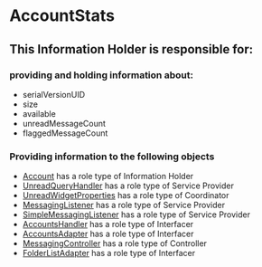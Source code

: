 # AccountStats
## This Information Holder is responsible for:
### providing and holding information about: 
* serialVersionUID
* size
* available
* unreadMessageCount
* flaggedMessageCount
### Providing information to the following objects 
* [Account](../InformationHolders/Account.md) has a role type of Information Holder
* [UnreadQueryHandler](../ServiceProviders/UnreadQueryHandler.md) has a role type of Service Provider
* [UnreadWidgetProperties](../Coordinators/UnreadWidgetProperties.md) has a role type of Coordinator
* [MessagingListener](../ServiceProviders/MessagingListener.md) has a role type of Service Provider
* [SimpleMessagingListener](../ServiceProviders/SimpleMessagingListener.md) has a role type of Service Provider
* [AccountsHandler](../Interfacers/AccountsHandler.md) has a role type of Interfacer
* [AccountsAdapter](../Interfacers/AccountsAdapter.md) has a role type of Interfacer
* [MessagingController](../Controllers/MessagingController.md) has a role type of Controller
* [FolderListAdapter](../Interfacers/FolderListAdapter.md) has a role type of Interfacer
